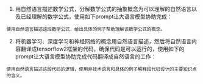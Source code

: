 1. 用自然语言描述数学公式，分解数学公式的抽象概念为可以理解的自然语言以及已经理解的数学公式，使用如下prompt让大语言模型协助完成：
```
使用自然语言描述这段数学公式，给出具体的例子帮助理解该数学公式的概念。
```

2. 将机器学习、深度学习和神经网络的概念用自然语言描述，然后将自然语言内容翻译成tensorflow2框架的代码，确保代码是可以运行的，使用如下的prompt让大语言模型协助完成代码翻译成自然语言的工作：
```
使用自然语言描述这段代码的逻辑，使用非技术语言和具体的例子解释段代码设计的主要知识点的含义。
```
